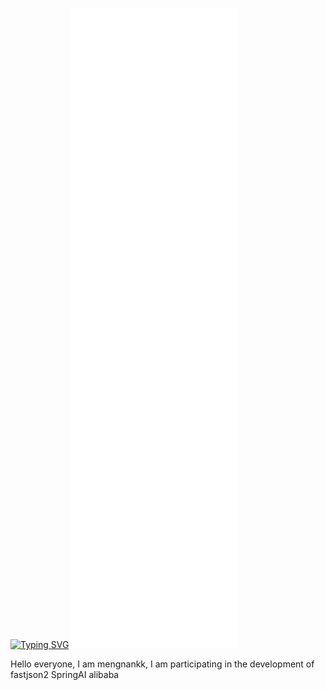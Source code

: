 [![Typing SVG](https://readme-typing-svg.demolab.com?font=Fira+Code&pause=1000&width=435&lines=hellow+welcome+to+mengnankk+home)](https://git.io/typing-svg)
![Metrics](/github-metrics.svg)



Hello everyone, I am mengnankk, I am participating in the development of fastjson2 SpringAI alibaba

